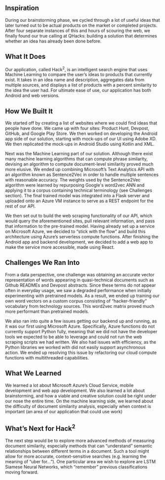 ## Inspiration
During our brainstorming phase, we cycled through a lot of useful ideas that later turned out to be actual products on the market or completed projects. After four separate instances of this and hours of scouring the web, we finally found our true calling at QHacks: building a solution that determines whether an idea has already been done before.

## What It Does
Our application, called Hack<sup>2</sup>, is an intelligent search engine that uses Machine Learning to compare the user’s ideas to products that currently exist. It takes in an idea name and description, aggregates data from multiple sources, and displays a list of products with a percent similarity to the idea the user had. For ultimate ease of use, our application has both Android and web versions.

## How We Built It
We started off by creating a list of websites where we could find ideas that people have done. We came up with four sites: Product Hunt, Devpost, GitHub, and Google Play Store. We then worked on developing the Android app side of our solution, starting with mock-ups of our UI using Adobe XD. We then replicated the mock-ups in Android Studio using Kotlin and XML. 

Next was the Machine Learning part of our solution. Although there exist many machine learning algorithms that can compute phrase similarity, devising an algorithm to compute document-level similarity proved much more elusive. We ended up combining Microsoft’s Text Analytics API with an algorithm known as Sentence2Vec in order to handle multiple sentences with reasonable accuracy. The weights used by the Sentence2Vec algorithm were learned by repurposing Google's word2vec ANN and applying it to a corpus containing technical terminology (see Challenges section). The final trained model was integrated into a Flask server and uploaded onto an Azure VM instance to serve as a REST endpoint for the rest of our API.

We then set out to build the web scraping functionality of our API, which would query the aforementioned sites, pull relevant information, and pass that information to the pre-trained model. Having already set up a service on Microsoft Azure, we decided to “stick with the flow” and build this architecture using Azure’s serverless compute functions.
After finishing the Android app and backend development, we decided to add a web app to make the service more accessible, made using React. 

## Challenges We Ran Into
From a data perspective, one challenge was obtaining an accurate vector representation of words appearing in quasi-technical documents such as Github READMEs and Devpost abstracts. Since these terms do not appear often in everyday usage, we saw a degraded performance when initially experimenting with pretrained models. As a result, we ended up training our own word vectors on a custom corpus consisting of “hacker-friendly” vocabulary from technology sources. This word2vec matrix proved much more performant than pretrained models.

We also ran into quite a few issues getting our backend up and running, as it was our first using Microsoft Azure. Specifically, Azure functions do not currently support Python fully, meaning that we did not have the developer tools we expected to be able to leverage and could not run the web scraping scripts we had written. We also had issues with efficiency, as the Python libraries we worked with did not easily support asynchronous action. We ended up resolving this issue by refactoring our cloud compute functions with multithreaded capabilities.

## What We Learned
We learned a lot about Microsoft Azure’s Cloud Service, mobile development and web app development. We also learned a lot about brainstorming, and how a viable and creative solution could be right under our nose the entire time. 
On the machine learning side, we learned about the difficulty of document similarity analysis, especially when context is important (an area of our application that could use work)

## What’s Next for Hack<sup>2</sup>
The next step would be to explore more advanced methods of measuring document similarity, especially methods that can “understand” semantic relationships between different terms in a document. Such a tool might allow for more accurate, context-sensitive searches (e.g. learning the meaning of “uber for…”). One particular area we wish to explore are LSTM Siamese Neural Networks, which “remember” previous classifications moving forward.

